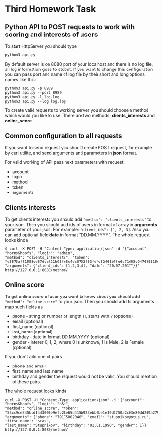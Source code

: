# Third Homework Task
## Python API to POST requests to work with scoring and interests of users

To start HttpServer you should type 
```
python3 api.py 
```
By default server is on 8080 port of your localhost and there is no log file, all log information goes to stdout.
If you want to change this configuration you can pass port and name of log file by their short and long options names like this:
```
python3 api.py -p 8989
python3 api.py --port 8989
python3 api.py -l log.log
python3 api.py --log log.log
```

To create valid requests to working server you should choose a method which would you like to use.
There are two methods: **clients_interests** and **online_score**.

## Common configuration to all requests

If you want to send request you should create POST request, for example by curl utilite, and send arguments and
parameters in **json** format.

For valid working of API pass next parameters with request:

* account
* login
* method 
* token
* arguments

## Clients interests

To get clients interests you should add ```"method": "clients_interests"``` to your json. Then you should add ids of
users in format of array in **arguments** parameter of your json. For example: ```"client_ids": [1, 2, 3]```. Also you can
add optional field **date** in format "DD.MM.YYYY". The whole request looks kinda
```
$ curl -X POST -H "Content-Type: application/json" -d '{"account": "horns&hoofs", "login": "admin",
"method": "clients_interests", "token":
"d3573aff1555cd67dccf21b95fe8c4dc8732f33fd4e32461b7fe6a71d83c947688515e36774c00fb630b039fe2223c991f045f13f2",
"arguments": {"client_ids": [1,2,3,4], "date": "20.07.2017"}}' http://127.0.0.1:8080/method/
```

## Online score

To get online score of user you want to know about you should add ```"method": "online_score"``` to your json. Then you
should add to arguments map such fields as

* phone ‐ string or number of length 11, starts with 7 (optional)
* email (optional)
* first_name (optional)
* last_name (optional)
* birthday ‐ date in format DD.MM.YYYY (optional)
* gender ‐ interer 0, 1, 2, where 0 is unknown, 1 is Male, 2 is Female (optional)

If you don't add one of pairs
* phone and email
* first_name and last_name
* birthday and gender
the request would not be valid. You should mention of these pairs.

The whole request looks kinda
```
curl -X POST -H "Content-Type: application/json" -d '{"account": "horns&hoofs", "login": "h&f",
"method": "online_score", "token":
"55cc9ce545bcd144300fe9efc28e65d415b923ebb6be1e19d2750a2c03e80dd209a27954dca045e5bb12418e7d89b6d718a9e35af3",
"arguments": {"phone": "79175002040", "email": "stupnikov@otus.ru", "first_name": "Stas",
"last_name": "Stupnikov", "birthday": "01.01.1990", "gender": 1}}' http://127.0.0.1:8080/method/
```
